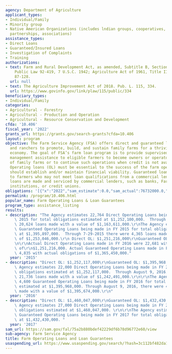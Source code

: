 ```yaml
---
agency: Department of Agriculture
applicant_types:
- Individual/Family
- Minority group
- Native American Organizations (includes lndian groups, cooperatives, corporations,
  partnerships, associations)
assistance_types:
- Direct Loans
- Guaranteed/Insured Loans
- Investigation of Complaints
- Training
authorizations:
- text: Farm and Rural Development Act, as amended, Subtitle B, Sections 311-317,
    Public Law 92-419, 7 U.S.C. 1942; Agriculture Act of 1961, Title III, Public Law
    87-128.
  url: null
- text: The Agriculture Improvement Act of 2018. Pub. L. 115, 334.
  url: https://www.govinfo.gov/link/plaw/115/public/334
beneficiary_types:
- Individual/Family
categories:
- Agricultural - Forestry
- Agricultural - Production and Operation
- Agricultural - Resource Conservation and Development
cfda: '10.406'
fiscal_year: '2022'
grants_url: https://grants.gov/search-grants?cfda=10.406
layout: program
objective: The Farm Service Agency (FSA) offers direct and guaranteed loans to farmers
  and ranchers to promote, build, and sustain family farms for a thriving agricultural
  economy. The goal of FSA’s farm loan program is to provide supervised credit and
  management assistance to eligible farmers to become owners or operators, or both,
  of family farms or to continue such operations when credit is not available elsewhere.
  Operating loans (OL) must be essential to the success of the farm operation and
  should establish and/or maintain financial viability. Guaranteed loans are available
  to farmers who may not meet loan qualifications from a commercial lender. Guaranteed
  loans are made and serviced by commercial lenders, such as banks, Farm Credit System
  institutions, or credit unions.
obligations: '[{"x":"2022","sam_estimate":0.0,"sam_actual":76732000.0,"usa_spending_actual":0.0},{"x":"2023","sam_estimate":39479000.0,"sam_actual":0.0,"usa_spending_actual":0.0},{"x":"2024","sam_estimate":39479000.0,"sam_actual":0.0,"usa_spending_actual":0.0}]'
permalink: /program/10.406.html
popular_name: Farm Operating Loans & Loan Guarantees
program_type: assistance_listing
results:
- description: "The Agency estimates 22,764 Direct Operating Loans being made in FY\
    \ 2015 for total obligations estimated at $1,252,100,000.  Through 7-29-2015 there\
    \ 20,624 loans made with a value of $1,163,611,000.\r\nThe Agency estimates 4,848\
    \ Guaranteed Operating Loans being made in FY 2015 for total obligations estimated\
    \ at $1,395,897,000.  Through 7-29-2015 there were 4,365 loans made with a value\
    \ of $1,253,046,000.\r\n Direct OL: $1,251,216,000\r\nGuaranteed OL $1,365,450,000\r\
    \n\r\nActual Direct Operating Loans made in FY 2016 were 22,681 with actual obligations\
    \ of\r\n$1,251,216,000. Actual Guaranteed Operating Loans made in FY 2016 were\
    \ 4,835 with actual obligations of $1,365,450,000."
  year: '2015'
- description: "Direct OL: $1,252,117,000\r\nGuaranteed OL: $1,395,968,000\r\nThe\
    \ Agency estimates 22,000 Direct Operating Loans being made in FY 2016 for total\
    \ obligations estimated at $1,252,117,000.  Through August 9, 2016, there were\
    \ 21,736 loans made with a value of $1,242,491,000.\r\n\r\nThe Agency estimates\
    \ 4,600 Guaranteed Operating Loans being made in FY 2016 for total obligations\
    \ estimated at $1,395,968,000. Through August 9, 2016, there were 4,585 loans\
    \ made with a value of $1,395,674,000.\r\n"
  year: '2016'
- description: "Direct OL: $1,460,047,000\r\nGuaranteed OL: $1,432,430,000\r\nThe\
    \ Agency estimates 27,000 Direct Operating Loans being made in FY 2017 for total\
    \ obligations estimated at $1,460,047,000. \r\n\r\nThe Agency estimates 5,000\
    \ Guaranteed Operating Loans being made in FY 2017 for total obligations estimated\
    \ at $1,432,430,000. "
  year: '2017'
sam_url: https://sam.gov/fal/75a2b880bdef42229df6b78d96772e60/view
sub-agency: Farm Service Agency
title: Farm Operating Loans and Loan Guarantees
usaspending_url: https://www.usaspending.gov/search/?hash=3c112bf482da198f1fd25df601c7b576
---
```

